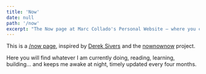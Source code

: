 ```yaml
---
title: 'Now'
date: null
path: '/now'
excerpt: "The Now page at Marc Collado's Personal Website — where you can see what I am currently doing."
---
```


This is a [/now page](https://nownownow.com/about), inspired by [Derek Sivers](https://sivers.org) and the [nownownow](https://nownownow.com) project.

Here you will find whatever I am currently doing, reading, learning, building... and keeps me awake at night, timely updated every four months.
